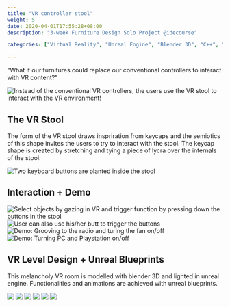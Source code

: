 ```yaml
---
title: "VR controller stool"
weight: 5
date: 2020-04-01T17:55:28+08:00
description: "3-week Furniture Design Solo Project @idecourse"

categories: ["Virtual Reality", "Unreal Engine", "Blender 3D", "C++", "Prototyping"]

---
```

"What if our furnitures could replace our conventional controllers to interact with VR content?" 

![](/images/superform/george-prototype.gif "Instead of the conventional VR controllers, the users use the VR stool to interact with the VR environment!")


## The VR Stool

The form of the VR stool draws inspriration from keycaps and the semiotics of this shape invites the users to try to interact with the stool. The keycap shape is created by stretching and tying a piece of lycra over the internals of the stool.

![](/images/superform/superform-stool-1.jpg "Two keyboard buttons are planted inside the stool")


## Interaction + Demo

![](/images/superform/interaction.jpg "Select objects by gazing in VR and trigger function by pressing down the buttons in the stool")
![](/images/superform/demo-3.gif "User can also use his/her butt to trigger the buttons")
![](/images/superform/demo-1.gif "Demo: Grooving to the radio and turing the fan on/off")
![](/images/superform/demo-2.gif "Demo: Turning PC and Playstation on/off")


## VR Level Design + Unreal Blueprints

This melancholy VR room is modelled with blender 3D and lighted in unreal engine.
Functionalities and animations are achieved with unreal blueprints.

![](/images/superform/vr-lofi-process-1.jpg )
![](/images/superform/vr-lofi-process-2.jpg )
![](/images/superform/vr-lofi-process-3.jpg )
![](/images/superform/vr-lofi-process-4.jpg )
![](/images/superform/bp_player.jpg )
![](/images/superform/bp_player_2.jpg )